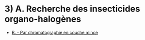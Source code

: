 # 3) A. Recherche des insecticides organo-halogènes

- [B. - Par chromatographie en couche mince](b-par)

